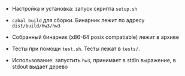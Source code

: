 - Настройка и установка: запуск скрипта `setup.sh` 

- `cabal build` для сборки. Бинарник лежит по адресу `dist/build/hw3/hw3`

- Собранный бинарник (x86-64 posix compatiable) лежит в архиве

- Тесты при помощи `test.sh`. Тесты лежат в `tests/`. 

- Использование: запустить `hw3`, принимает в stdin выражение, в stdout выдает дерево
